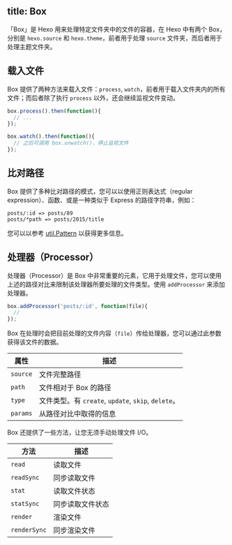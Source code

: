 title:  Box
---
「Box」是 Hexo 用来处理特定文件夹中的文件的容器，在 Hexo 中有两个 Box，分别是 `hexo.source` 和 `hexo.theme`，前者用于处理 `source` 文件夹，而后者用于处理主题文件夹。

## 载入文件

Box 提供了两种方法来载入文件：`process`, `watch`，前者用于载入文件夹内的所有文件；而后者除了执行 `process` 以外，还会继续监视文件变动。

``` js
box.process().then(function(){
  // ...
});

box.watch().then(function(){
  // 之后可调用 box.unwatch()，停止监视文件
});
```

## 比对路径

Box 提供了多种比对路径的模式，您可以以使用正则表达式（regular expression）、函数、或是一种类似于 Express 的路径字符串，例如：

``` plain
posts/:id => posts/89
posts/*path => posts/2015/title
```

您可以以参考 [util.Pattern] 以获得更多信息。

## 处理器（Processor）

处理器（Processor）是 Box 中非常重要的元素，它用于处理文件，您可以使用上述的路径对比来限制该处理器所要处理的文件类型。使用 `addProcessor` 来添加处理器。

``` js
box.addProcessor('posts/:id', function(file){
  //
});
```

Box 在处理时会把目前处理的文件内容（`file`）传给处理器，您可以通过此参数获得该文件的数据。

属性 | 描述
--- | ---
`source` | 文件完整路径
`path` | 文件相对于 Box 的路径
`type` | 文件类型。有 `create`, `update`, `skip`, `delete`。
`params` | 从路径对比中取得的信息

Box 还提供了一些方法，让您无须手动处理文件 I/O。

方法 | 描述
--- | ---
`read` | 读取文件
`readSync` | 同步读取文件
`stat` | 读取文件状态
`statSync` | 同步读取文件状态
`render` | 渲染文件
`renderSync` | 同步渲染文件

[util.Pattern]: https://github.com/hexojs/hexo-util#patternrule